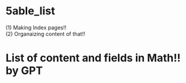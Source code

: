 # 5able_list

(1) Making Index pages!!  
(2) Organaizing content of that!!  

# List of content and fields in Math!! by GPT
